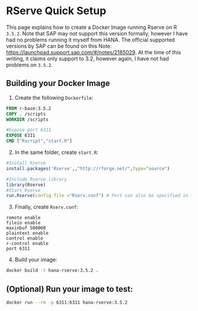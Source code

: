 # RServe Quick Setup
This page explains how to create a Docker Image running Rserve on R `3.5.2`.  Note that SAP may not support this version formally, however I have had no problems running it myself from HANA.  The official supported versions by SAP can be found on this Note: https://launchpad.support.sap.com/#/notes/2185029.  At the time of this writing, it claims only support to 3.2, however again, I have not had problems on `3.5.2`.

## Building your Docker Image

1. Create the following `Dockerfile`:

```Dockerfile
FROM r-base:3.5.2
COPY . /scripts
WORKDIR /scripts

#Expose port 6311
EXPOSE 6311
CMD ["Rscript","start.R"]
```

2. In the same folder, create `start.R`:

```R
#Install Rserve
install.packages('Rserve',,"http://rforge.net/",type="source")

#Include Rserve library
library(Rserve)
#Start Rserve
run.Rserve(config.file ="Rserv.conf") # Port can also be specified in the configuration file.
```

3. Finally, create `Rserv.conf`:

```
remote enable
fileio enable
maxinbuf 500000
plaintext enable
control enable
r-control enable
port 6311
```

4. Build your image:
```bash
docker build -t hana-rserve:3.5.2 .
```
## (Optional) Run your image to test:
```bash
docker run --rm -p 6311:6311 hana-rserve:3.5.2
```
